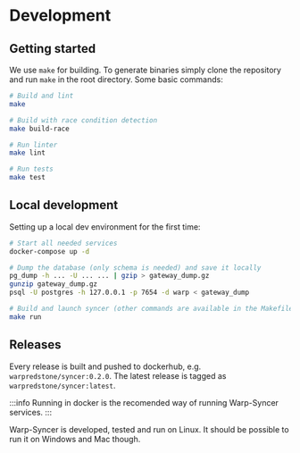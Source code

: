 
# Development

## Getting started

We use `make` for building. To generate binaries simply clone the repository and run  `make` in the root directory. Some basic commands:

```sh
# Build and lint
make

# Build with race condition detection
make build-race

# Run linter
make lint

# Run tests
make test
```

## Local development

Setting up a local dev environment for the first time:

```sh
# Start all needed services
docker-compose up -d 

# Dump the database (only schema is needed) and save it locally
pg_dump -h ... -U ... ... | gzip > gateway_dump.gz
gunzip gateway_dump.gz
psql -U postgres -h 127.0.0.1 -p 7654 -d warp < gateway_dump

# Build and launch syncer (other commands are available in the Makefile)
make run
```

## Releases

Every release is built and pushed to dockerhub, e.g. `warpredstone/syncer:0.2.0`. The latest release is tagged as `warpredstone/syncer:latest`.

:::info
Running in docker is the recomended way of running Warp-Syncer services.
:::

Warp-Syncer is developed, tested and run on Linux. It should be possible to run it on Windows and Mac though.
